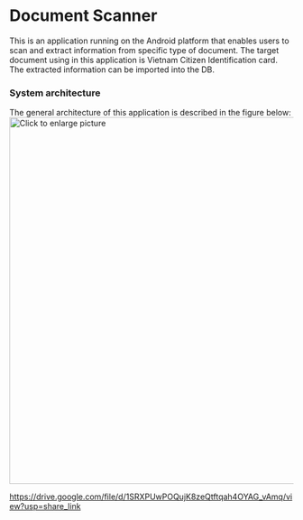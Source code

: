 # Document Scanner

This is an application running on the Android platform that enables users to scan and extract information from specific type of document. The target document using in this application is Vietnam Citizen Identification card. The extracted information can be imported into the DB.

### System architecture

The general architecture of this application is described in the figure below:
<a href="https://drive.google.com/uc?export=view&id=<1SRXPUwPOQujK8zeQtftqah4OYAG_vAmq>"><img src="https://drive.google.com/file/d/1SRXPUwPOQujK8zeQtftqah4OYAG_vAmq/view?usp=share_link" style="width: 650px; max-width: 100%; height: auto" title="Click to enlarge picture" />
  
  https://drive.google.com/file/d/1SRXPUwPOQujK8zeQtftqah4OYAG_vAmq/view?usp=share_link
  
